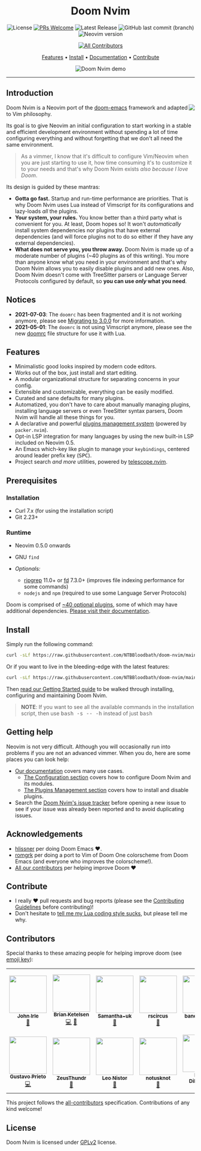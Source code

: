<div align="center">

# Doom Nvim

![License](https://img.shields.io/github/license/NTBBloodbath/doom-nvim?style=for-the-badge)
[![PRs Welcome](https://img.shields.io/badge/PRs-welcome-brightgreen.svg?style=for-the-badge)](http://makeapullrequest.com)
![Latest Release](https://img.shields.io/github/v/release/NTBBloodbath/doom-nvim?include_prereleases&style=for-the-badge&color=red)
![GitHub last commit (branch)](https://img.shields.io/github/last-commit/NTBBloodbath/doom-nvim/develop?style=for-the-badge)
![Neovim version](https://img.shields.io/badge/Neovim-0.5-57A143?style=for-the-badge&logo=neovim)

<!-- ALL-CONTRIBUTORS-BADGE:START - Do not remove or modify this section -->
[![All Contributors](https://img.shields.io/badge/all_contributors-12-orange.svg?style=flat-square)](#contributors-)
<!-- ALL-CONTRIBUTORS-BADGE:END -->

[Features](#features) • [Install](#install) • [Documentation] • [Contribute](#contribute)

![Doom Nvim demo](https://i.imgur.com/ejEnlEP.png)

</div>

---

## Introduction

<a href="http://ultravioletbat.deviantart.com/art/Yay-Evil-111710573">
  <img src="https://raw.githubusercontent.com/hlissner/doom-emacs/screenshots/cacochan.png" align="right" />
</a>

Doom Nvim is a Neovim port of the [doom-emacs](https://github.com/hlissner/doom-emacs) framework
and adapted to Vim philosophy.

Its goal is to give Neovim an initial configuration to start working in a stable and efficient
development environment without spending a lot of time configuring everything and without forgetting
that we don't all need the same environment.

> As a vimmer, I know that it's difficult to configure Vim/Neovim when you are just starting to use it,
> how time consuming it's to customize it to your needs and that's why Doom Nvim exists
> _also because I love Doom_.

Its design is guided by these mantras:

- **Gotta go fast.** Startup and run-time performance are priorities.
  That is why Doom Nvim uses Lua instead of Vimscript for its configurations
  and lazy-loads _all_ the plugins.
- **Your system, your rules.** You know better than a third party what is
  convenient for you. At least, Doom hopes so! It won't _automatically_
  install system dependencies nor plugins that have external dependencies
  (and will force plugins not to do so either if they have any external dependencies).
- **What does not serve you, you throw away.** Doom Nvim is made up of a moderate number
  of plugins (~40 plugins as of this writing). You more than anyone know what you need in
  your environment and that's why Doom Nvim allows you to easily disable plugins and add new ones.
  Also, Doom Nvim doesn't come with TreeSitter parsers or Language Server Protocols configured by default,
  so **you can use _only_ what you need**.

## Notices

- **2021-07-03**: The `doomrc` has been fragmented and it is not working anymore,
  please see [Migrating to 3.0.0](./docs/getting_started.md#migrating-to-300)
  for more information.
- **2021-05-01**: The `doomrc` is not using Vimscript anymore, please see the
  new [doomrc](./doomrc) file structure for use it with Lua.

## Features

- Minimalistic good looks inspired by modern code editors.
- Works out of the box, just install and start editing.
- A modular organizational structure for separating concerns in your config.
- Extensible and customizable, everything can be easily modified.
- Curated and sane defaults for many plugins.
- Automatized, you don't have to care about manually managing plugins, installing
  language servers or even TreeSitter syntax parsers, Doom Nvim will handle all
  these things for you.
- A declarative and powerful [plugins management system](https://github.com/wbthomason/packer.nvim)
  (powered by `packer.nvim`).
- Opt-in LSP integration for many languages by using the new
  built-in LSP included on Neovim 0.5.
- An Emacs which-key like plugin to manage your `keybindings`, centered around leader
  prefix key (<kbd>SPC</kbd>).
- Project search _and more_ utilities, powered by
  [telescope.nvim].

## Prerequisites

### Installation

- Curl 7.x (for using the installation script)
- Git 2.23+

### Runtime

- Neovim 0.5.0 onwards

- GNU `find`
- _Optionals:_
  - [ripgrep] 11.0+ or [fd] 7.3.0+ (improves file indexing performance for some commands)
  - `nodejs` and `npm` (required to use some Language Server Protocols)

Doom is comprised of [~40 optional plugins][modules], some of which may have
additional dependencies. [Please visit their documentation][modules].

## Install

Simply run the following command:

```sh
curl -sLf https://raw.githubusercontent.com/NTBBloodbath/doom-nvim/main/install.sh | bash
```

Or if you want to live in the bleeding-edge with the latest features:

```sh
curl -sLf https://raw.githubusercontent.com/NTBBloodbath/doom-nvim/main/install.sh | bash -s -- -d
```

Then [read our Getting Started guide][getting-started] to be walked through
installing, configuring and maintaining Doom Nvim.

> **NOTE**: If you want to see all the available commands in the installation script, then use
> <kbd>bash -s -- -h</kbd> instead of just <kbd>bash</kbd>

## Getting help

Neovim is not very difficult. Although you will occasionally run into problems
if you are not an advanced vimmer. When you do, here are some places you can look help:

- [Our documentation][documentation] covers many use cases.
  - [The Configuration section][configuration] covers how to configure Doom Nvim and
    its modules.
  - [The Plugins Management section][plugins-management] covers how to install
    and disable plugins.
- Search the [Doom Nvim's issue tracker](https://github.com/NTBBloodbath/doom-nvim/issues)
  before opening a new issue to see if your issue was already been reported and to
  avoid duplicating issues.

## Acknowledgements

- [hlissner](https://github.com/hlissner) per doing Doom Emacs :heart:.
- [romgrk](https://github.com/romgrk) per doing a port to Vim of Doom One
  colorscheme from Doom Emacs (and everyone who improves the colorscheme!).
- [All our contributors](#contributors) per helping improve Doom :heart:

## Contribute

- I really :heart: pull requests and bug reports (please see the [Contributing Guidelines][contribute] before contributing)!
- Don't hesitate to [tell me my Lua coding style sucks](https://github.com/NTBBloodbath/doom-nvim/issues/new),
  but please tell me why.

## Contributors

Special thanks to these amazing people for helping improve doom (see [emoji key](https://allcontributors.org/docs/en/emoji-key)):

<!-- ALL-CONTRIBUTORS-LIST:START - Do not remove or modify this section -->
<!-- prettier-ignore-start -->
<!-- markdownlint-disable -->
<table>
  <tr>
    <td align="center"><a href="https://johnirle.com/"><img src="https://avatars.githubusercontent.com/u/11879736?v=4?s=100" width="100px;" alt=""/><br /><sub><b>John Irle</b></sub></a><br /><a href="https://github.com/NTBBloodbath/doom-nvim/commits?author=JohnIrle" title="Documentation">📖</a></td>
    <td align="center"><a href="http://www.brianketelsen.com/"><img src="https://avatars.githubusercontent.com/u/37492?v=4?s=100" width="100px;" alt=""/><br /><sub><b>Brian Ketelsen</b></sub></a><br /><a href="https://github.com/NTBBloodbath/doom-nvim/commits?author=bketelsen" title="Code">💻</a> <a href="https://github.com/NTBBloodbath/doom-nvim/issues?q=author%3Abketelsen" title="Bug reports">🐛</a></td>
    <td align="center"><a href="https://github.com/Samantha-uk"><img src="https://avatars.githubusercontent.com/u/45871296?v=4?s=100" width="100px;" alt=""/><br /><sub><b>Samantha-uk</b></sub></a><br /><a href="https://github.com/NTBBloodbath/doom-nvim/commits?author=Samantha-uk" title="Documentation">📖</a></td>
    <td align="center"><a href="https://rscircus.github.io/"><img src="https://avatars.githubusercontent.com/u/1167114?v=4?s=100" width="100px;" alt=""/><br /><sub><b>rscircus</b></sub></a><br /><a href="https://github.com/NTBBloodbath/doom-nvim/commits?author=rscircus" title="Documentation">📖</a></td>
    <td align="center"><a href="http://bandithedoge.com/"><img src="https://avatars.githubusercontent.com/u/26331682?v=4?s=100" width="100px;" alt=""/><br /><sub><b>bandithedoge</b></sub></a><br /><a href="https://github.com/NTBBloodbath/doom-nvim/commits?author=bandithedoge" title="Documentation">📖</a></td>
    <td align="center"><a href="https://github.com/vhyrro"><img src="https://avatars.githubusercontent.com/u/76052559?v=4?s=100" width="100px;" alt=""/><br /><sub><b>vhyrro</b></sub></a><br /><a href="https://github.com/NTBBloodbath/doom-nvim/commits?author=vhyrro" title="Code">💻</a></td>
    <td align="center"><a href="https://github.com/Mremmalex"><img src="https://avatars.githubusercontent.com/u/40169444?v=4?s=100" width="100px;" alt=""/><br /><sub><b>Ifeanyichukwu Sampson Ebenezer</b></sub></a><br /><a href="https://github.com/NTBBloodbath/doom-nvim/issues?q=author%3AMremmalex" title="Bug reports">🐛</a></td>
  </tr>
  <tr>
    <td align="center"><a href="https://github.com/GustavoPrietoP"><img src="https://avatars.githubusercontent.com/u/70907734?v=4?s=100" width="100px;" alt=""/><br /><sub><b>Gustavo Prieto</b></sub></a><br /><a href="https://github.com/NTBBloodbath/doom-nvim/commits?author=GustavoPrietoP" title="Code">💻</a></td>
    <td align="center"><a href="https://github.com/ZeusThundr"><img src="https://avatars.githubusercontent.com/u/76399616?v=4?s=100" width="100px;" alt=""/><br /><sub><b>ZeusThundr</b></sub></a><br /><a href="https://github.com/NTBBloodbath/doom-nvim/issues?q=author%3AZeusThundr" title="Bug reports">🐛</a></td>
    <td align="center"><a href="https://github.com/leonistor"><img src="https://avatars.githubusercontent.com/u/310468?v=4?s=100" width="100px;" alt=""/><br /><sub><b>Leo Nistor</b></sub></a><br /><a href="https://github.com/NTBBloodbath/doom-nvim/issues?q=author%3Aleonistor" title="Bug reports">🐛</a></td>
    <td align="center"><a href="https://github.com/notusknot"><img src="https://avatars.githubusercontent.com/u/69602000?v=4?s=100" width="100px;" alt=""/><br /><sub><b>notusknot</b></sub></a><br /><a href="https://github.com/NTBBloodbath/doom-nvim/commits?author=notusknot" title="Documentation">📖</a></td>
    <td align="center"><a href="https://github.com/bdillahu"><img src="https://avatars.githubusercontent.com/u/2058566?v=4?s=100" width="100px;" alt=""/><br /><sub><b>Bruce Dillahunty</b></sub></a><br /><a href="https://github.com/NTBBloodbath/doom-nvim/commits?author=bdillahu" title="Documentation">📖</a></td>
  </tr>
</table>

<!-- markdownlint-restore -->
<!-- prettier-ignore-end -->

<!-- ALL-CONTRIBUTORS-LIST:END -->

This project follows the [all-contributors](https://github.com/all-contributors/all-contributors) specification. Contributions of any kind welcome!

## License

Doom Nvim is licensed under [GPLv2](./LICENSE) license.

[contribute]: docs/contributing.md
[documentation]: docs/README.md
[getting-started]: docs/getting_started.md
[install]: docs/getting_started.md#install
[configuration]: docs/getting_started.md#configuring-doom
[plugins-management]: docs/getting_started.md#plugins-management
[modules]: docs/modules.md
[editorconfig]: http://editorconfig.org/
[fd]: https://github.com/sharkdp/fd
[ripgrep]: https://github.com/BurntSushi/ripgrep
[telescope.nvim]: https://github.com/nvim-telescope/telescope.nvim
